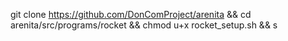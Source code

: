 git clone https://github.com/DonComProject/arenita && cd arenita/src/programs/rocket && chmod u+x rocket_setup.sh && s
